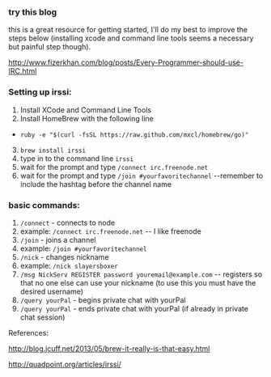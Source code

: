 ### try this blog

this is a great resource for getting started, I'll do my best to improve the steps below (installing xcode and command line tools seems a necessary but painful step though).

http://www.fizerkhan.com/blog/posts/Every-Programmer-should-use-IRC.html

### Setting up irssi:

1. Install XCode and Command Line Tools
2. Install HomeBrew with the following line
  * `ruby -e "$(curl -fsSL https://raw.github.com/mxcl/homebrew/go)"`
3. `brew install irssi`
4. type in to the command line `irssi`
5. wait for the prompt and type `/connect irc.freenode.net`
6. wait for the prompt and type `/join #yourfavoritechannel` --remember to include the hashtag before the channel name


### basic commands:

1. `/connect` - connects to node
  1. example: `/connect irc.freenode.net`  -- I like freenode
2. `/join` - joins a channel
  1. example: `/join #yourfavoritechannel`
3. `/nick` - changes nickname
  1. example: `/nick slayersboxer`
4. `/msg NickServ REGISTER password youremail@example.com` -- registers so that no one else can use your nickname (to use this you must have the desired username)
5. `/query yourPal` - begins private chat with yourPal
6. `/query yourPal` - ends private chat with yourPal (if already in private chat session)


References:

http://blog.jcuff.net/2013/05/brew-it-really-is-that-easy.html

http://quadpoint.org/articles/irssi/

